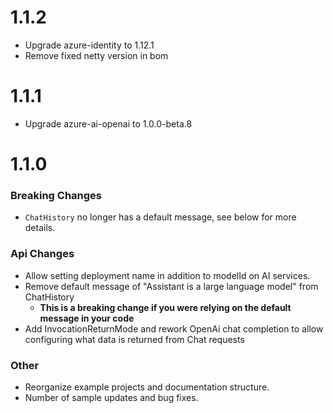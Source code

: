 # 1.1.2

- Upgrade azure-identity to 1.12.1
- Remove fixed netty version in bom

# 1.1.1

- Upgrade azure-ai-openai to 1.0.0-beta.8

# 1.1.0

### Breaking Changes

- `ChatHistory` no longer has a default message, see below for more details.

### Api Changes
  - Allow setting deployment name in addition to modelId on AI services.
  - Remove default message of "Assistant is a large language model" from ChatHistory
    - **This is a breaking change if you were relying on the default message in your code**
  - Add InvocationReturnMode and rework OpenAi chat completion to allow configuring what data is returned from Chat requests

### Other
- Reorganize example projects and documentation structure.
- Number of sample updates and bug fixes.
